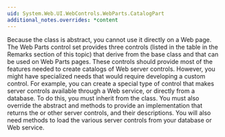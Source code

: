 ```yaml
---
uid: System.Web.UI.WebControls.WebParts.CatalogPart
additional_notes.overrides: *content
---
```


<p>Because the <xref href="System.Web.UI.WebControls.WebParts.CatalogPart"></xref> class is abstract, you cannot use it directly on a Web page. The Web Parts control set provides three <xref href="System.Web.UI.WebControls.WebParts.CatalogPart"></xref> controls (listed in the table in the Remarks section of this topic) that derive from the base class and that can be used on Web Parts pages. These controls should provide most of the features needed to create catalogs of Web server controls. However, you might have specialized needs that would require developing a custom <xref href="System.Web.UI.WebControls.WebParts.CatalogPart"></xref> control. For example, you can create a special type of <xref href="System.Web.UI.WebControls.WebParts.CatalogPart"></xref> control that makes server controls available through a Web service, or directly from a database. To do this, you must inherit from the <xref href="System.Web.UI.WebControls.WebParts.CatalogPart"></xref> class. You must also override the abstract <xref href="System.Web.UI.WebControls.WebParts.CatalogPart.GetAvailableWebPartDescriptions"></xref> and <xref href="System.Web.UI.WebControls.WebParts.CatalogPart.GetWebPart(System.Web.UI.WebControls.WebParts.WebPartDescription)"></xref> methods to provide an implementation that returns the <xref href="System.Web.UI.WebControls.WebParts.WebPart"></xref> or other server controls, and their descriptions. You will also need methods to load the various server controls from your database or Web service.</p>


